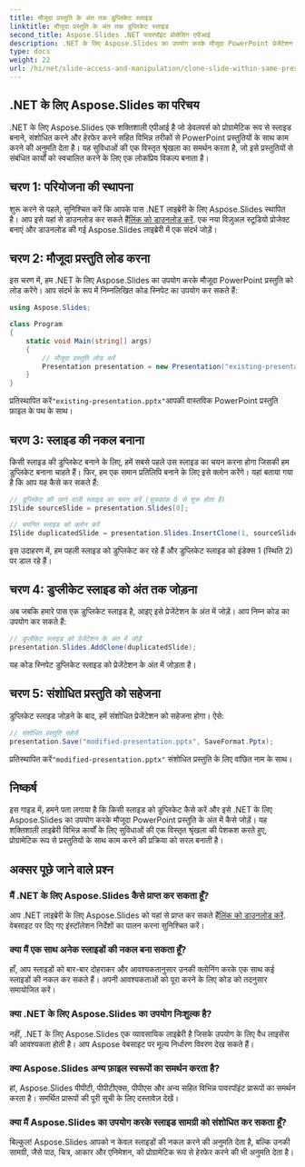 ```yaml
---
title: मौजूदा प्रस्तुति के अंत तक डुप्लिकेट स्लाइड
linktitle: मौजूदा प्रस्तुति के अंत तक डुप्लिकेट स्लाइड
second_title: Aspose.Slides .NET पावरपॉइंट प्रोसेसिंग एपीआई
description: .NET के लिए Aspose.Slides का उपयोग करके मौजूदा PowerPoint प्रेजेंटेशन के अंत में स्लाइड को डुप्लिकेट करने और जोड़ने का तरीका जानें। यह चरण-दर-चरण मार्गदर्शिका स्रोत कोड उदाहरण प्रदान करती है और इसमें सेटअप, स्लाइड दोहराव, संशोधन और बहुत कुछ शामिल है।
type: docs
weight: 22
url: /hi/net/slide-access-and-manipulation/clone-slide-within-same-presentation-to-end/
---
```


## .NET के लिए Aspose.Slides का परिचय

.NET के लिए Aspose.Slides एक शक्तिशाली एपीआई है जो डेवलपर्स को प्रोग्रामेटिक रूप से स्लाइड बनाने, संशोधित करने और हेरफेर करने सहित विभिन्न तरीकों से PowerPoint प्रस्तुतियों के साथ काम करने की अनुमति देता है। यह सुविधाओं की एक विस्तृत श्रृंखला का समर्थन करता है, जो इसे प्रस्तुतियों से संबंधित कार्यों को स्वचालित करने के लिए एक लोकप्रिय विकल्प बनाता है।

## चरण 1: परियोजना की स्थापना

 शुरू करने से पहले, सुनिश्चित करें कि आपके पास .NET लाइब्रेरी के लिए Aspose.Slides स्थापित है। आप इसे यहां से डाउनलोड कर सकते हैं[लिंक को डाउनलोड करें](https://releases.aspose.com/slides/net/). एक नया विज़ुअल स्टूडियो प्रोजेक्ट बनाएं और डाउनलोड की गई Aspose.Slides लाइब्रेरी में एक संदर्भ जोड़ें।

## चरण 2: मौजूदा प्रस्तुति लोड करना

इस चरण में, हम .NET के लिए Aspose.Slides का उपयोग करके मौजूदा PowerPoint प्रस्तुति को लोड करेंगे। आप संदर्भ के रूप में निम्नलिखित कोड स्निपेट का उपयोग कर सकते हैं:

```csharp
using Aspose.Slides;

class Program
{
    static void Main(string[] args)
    {
        // मौजूदा प्रस्तुति लोड करें
        Presentation presentation = new Presentation("existing-presentation.pptx");
    }
}
```

 प्रतिस्थापित करें`"existing-presentation.pptx"`आपकी वास्तविक PowerPoint प्रस्तुति फ़ाइल के पथ के साथ।

## चरण 3: स्लाइड की नकल बनाना

किसी स्लाइड की डुप्लिकेट बनाने के लिए, हमें सबसे पहले उस स्लाइड का चयन करना होगा जिसकी हम डुप्लिकेट बनाना चाहते हैं। फिर, हम एक समान प्रतिलिपि बनाने के लिए इसे क्लोन करेंगे। यहां बताया गया है कि आप यह कैसे कर सकते हैं:

```csharp
// डुप्लिकेट की जाने वाली स्लाइड का चयन करें (सूचकांक 0 से शुरू होता है)
ISlide sourceSlide = presentation.Slides[0];

// चयनित स्लाइड को क्लोन करें
ISlide duplicatedSlide = presentation.Slides.InsertClone(1, sourceSlide);
```

इस उदाहरण में, हम पहली स्लाइड को डुप्लिकेट कर रहे हैं और डुप्लिकेट स्लाइड को इंडेक्स 1 (स्थिति 2) पर डाल रहे हैं।

## चरण 4: डुप्लीकेट स्लाइड को अंत तक जोड़ना

अब जबकि हमारे पास एक डुप्लिकेट स्लाइड है, आइए इसे प्रेजेंटेशन के अंत में जोड़ें। आप निम्न कोड का उपयोग कर सकते हैं:

```csharp
// डुप्लीकेट स्लाइड को प्रेजेंटेशन के अंत में जोड़ें
presentation.Slides.AddClone(duplicatedSlide);
```

यह कोड स्निपेट डुप्लिकेट स्लाइड को प्रेजेंटेशन के अंत में जोड़ता है।

## चरण 5: संशोधित प्रस्तुति को सहेजना

डुप्लिकेट स्लाइड जोड़ने के बाद, हमें संशोधित प्रेजेंटेशन को सहेजना होगा। ऐसे:

```csharp
// संशोधित प्रस्तुति सहेजें
presentation.Save("modified-presentation.pptx", SaveFormat.Pptx);
```

 प्रतिस्थापित करें`"modified-presentation.pptx"` संशोधित प्रस्तुति के लिए वांछित नाम के साथ।

## निष्कर्ष

इस गाइड में, हमने पता लगाया है कि किसी स्लाइड को डुप्लिकेट कैसे करें और इसे .NET के लिए Aspose.Slides का उपयोग करके मौजूदा PowerPoint प्रस्तुति के अंत में कैसे जोड़ें। यह शक्तिशाली लाइब्रेरी विभिन्न कार्यों के लिए सुविधाओं की एक विस्तृत श्रृंखला की पेशकश करते हुए, प्रोग्रामेटिक रूप से प्रस्तुतियों के साथ काम करने की प्रक्रिया को सरल बनाती है।

## अक्सर पूछे जाने वाले प्रश्न

### मैं .NET के लिए Aspose.Slides कैसे प्राप्त कर सकता हूँ?

 आप .NET लाइब्रेरी के लिए Aspose.Slides को यहां से प्राप्त कर सकते हैं[लिंक को डाउनलोड करें](https://releases.aspose.com/slides/net/). वेबसाइट पर दिए गए इंस्टॉलेशन निर्देशों का पालन करना सुनिश्चित करें।

### क्या मैं एक साथ अनेक स्लाइडों की नकल बना सकता हूँ?

हाँ, आप स्लाइडों को बार-बार दोहराकर और आवश्यकतानुसार उनकी क्लोनिंग करके एक साथ कई स्लाइडों की नकल कर सकते हैं। अपनी आवश्यकताओं को पूरा करने के लिए कोड को तदनुसार समायोजित करें।

### क्या .NET के लिए Aspose.Slides का उपयोग निःशुल्क है?

नहीं, .NET के लिए Aspose.Slides एक व्यावसायिक लाइब्रेरी है जिसके उपयोग के लिए वैध लाइसेंस की आवश्यकता होती है। आप Aspose वेबसाइट पर मूल्य निर्धारण विवरण देख सकते हैं।

### क्या Aspose.Slides अन्य फ़ाइल स्वरूपों का समर्थन करता है?

हां, Aspose.Slides पीपीटी, पीपीटीएक्स, पीपीएस और अन्य सहित विभिन्न पावरपॉइंट प्रारूपों का समर्थन करता है। समर्थित प्रारूपों की पूरी सूची के लिए दस्तावेज़ देखें।

### क्या मैं Aspose.Slides का उपयोग करके स्लाइड सामग्री को संशोधित कर सकता हूँ?

बिल्कुल! Aspose.Slides आपको न केवल स्लाइडों की नकल करने की अनुमति देता है, बल्कि उनकी सामग्री, जैसे पाठ, चित्र, आकार और एनिमेशन, को प्रोग्रामेटिक रूप से हेरफेर करने की भी अनुमति देता है।